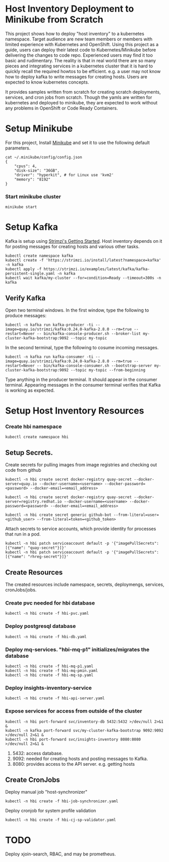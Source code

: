 # Host Inventory Deployment to Minikube from Scratch
This project shows how to deploy "host inventory" to a kubernetes namespace.  Target audience are new team members or members with limited experience with Kubernetes and OpenShift.  Using this project as a guide, users can deploy their latest code to Kubernetes/Minikube before delivering the changes to code repo.  Experienced users may find it too basic and rudimentary.  The reality is that in real world there are so many pieces and integrating services in a kubernetes cluster that it is hard to quickly recall the required howtos to be efficient. e.g. a user may not know how to deploy kafka to write messages for creating hosts.  Users are expected to know kubernetes concepts.

It provides samples written from scratch for creating scratch deployments, services, and cron jobs from scratch.  Though the yamls are written for kubernetes and deployed to minikube, they are expected to work without any problems in OpenShift or Code Ready Containers.

# Setup Minikube
For this project, Install [Minikube](https://minikube.sigs.k8s.io/docs/start/) and set it to use the following default parameters.
```
cat ~/.minikube/config/config.json
{
    "cpus": 4,
    "disk-size": "36GB",
    "driver": "hyperkit", # for Linux use 'kvm2'
    "memory": "8192"
}
```
### Start minikube cluster
```
minikube start
```

# Setup Kafka
Kafka is setup using [Strimzi's Getting Started](https://strimzi.io/quickstarts/).  Host inventory depends on it for posting messages for creating hosts and various other tasks.
```
kubectl create namespace kafka
kubectl create -f 'https://strimzi.io/install/latest?namespace=kafka' -n kafka
kubectl apply -f https://strimzi.io/examples/latest/kafka/kafka-persistent-single.yaml -n kafka
kubectl wait kafka/my-cluster --for=condition=Ready --timeout=300s -n kafka
```
## Verify Kafka
Open two terminal windows.  In the first window, type the following to produce messages:
```
kubectl -n kafka run kafka-producer -ti --image=quay.io/strimzi/kafka:0.24.0-kafka-2.8.0 --rm=true --restart=Never -- bin/kafka-console-producer.sh --broker-list my-cluster-kafka-bootstrap:9092 --topic my-topic
```
In the second terminal, type the following to cosume incoming messages.
```
kubectl -n kafka run kafka-consumer -ti --image=quay.io/strimzi/kafka:0.24.0-kafka-2.8.0 --rm=true --restart=Never -- bin/kafka-console-consumer.sh --bootstrap-server my-cluster-kafka-bootstrap:9092 --topic my-topic --from-beginning
```
Type anything in the producer terminal.  It should appear in the consumer terminal. Appearing messages in the consumer terminal verifies that Kafka is working as expected.

# Setup Host Inventory Resources

### Create hbi namespace
```
kubectl create namespace hbi
```

## Setup Secrets.
Create secrets for pulling images from image registries and checking out code from github
```
kubectl -n hbi create secret docker-registry quay-secret --docker-server=quay.io --docker-username=<username> --docker-password=<password> --docker-email=<email_address>

kubectl -n hbi create secret docker-registry quay-secret --docker-server=registry.redhat.io --docker-username=<username> --docker-password=<password> --docker-email=<email_address>

kubectl -n hbi create secret generic github-bot --from-literal=user=<github_user> --from-literal=token=<github_token>
```

Attach secrets to service accounts, which provide identity for processes that run in a pod.
```
kubectl -n hbi patch serviceaccount default -p '{"imagePullSecrets": [{"name": "quay-secret"}]}'
kubectl -n hbi patch serviceaccount default -p '{"imagePullSecrets": [{"name": "rhreg-secret"}]}'
```

## Create Resources
The created resources include namespace, secrets, deploymengs, services, cronJobs/jobs.

### Create pvc needed for hbi database
```
kubectl -n hbi create -f hbi-pvc.yaml
```

### Deploy postgresql database
```
kubectl -n hbi create -f hbi-db.yaml
```

### Deploy mq-services. "hbi-mq-p1" initializes/migrates the database
```
kubectl -n hbi create -f hbi-mq-p1.yaml
kubectl -n hbi create -f hbi-mq-pmin.yaml
kubectl -n hbi create -f hbi-mq-sp.yaml
```

### Deploy insights-inventory-service
```
kubectl -n hbi create -f hbi-api-server.yaml
```

###  Expose services for access from outside of the cluster
```
kubectl -n hbi port-forward svc/inventory-db 5432:5432 >/dev/null 2>&1 &
kubectl -n kafka port-forward svc/my-cluster-kafka-bootstrap 9092:9092 >/dev/null 2>&1 &
kubectl -n hbi port-forward svc/insights-inventory 8080:8080 >/dev/null 2>&1 &
```
1. 5432: access database.
1. 9092: needed for creating hosts and posting messages to Kafka.
1. 8080: provides access to the API server. e.g. getting hosts

## Create CronJobs
Deploy manual job "host-synchronizer"
```
kubectl -n hbi create -f hbi-job-synchronizer.yaml
```

Deploy cronjob for system profile validation
```
kubectl -n hbi create -f hbi-cj-sp-validator.yaml
```

# TODO
Deploy xjoin-search, RBAC, and may be prometheus.
